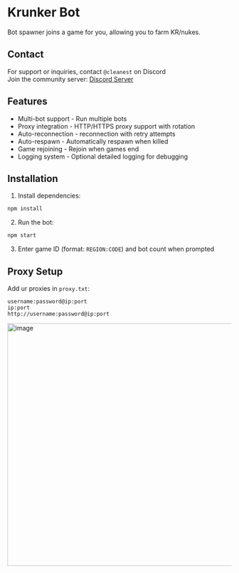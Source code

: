 # Krunker Bot

Bot spawner joins a game for you, allowing you to farm KR/nukes.

## Contact

For support or inquiries, contact `@cleanest` on Discord  
Join the community server: [Discord Server](https://discord.gg/QgqKpKVG5t)

## Features

- Multi-bot support - Run multiple bots
- Proxy integration - HTTP/HTTPS proxy support with rotation
- Auto-reconnection - reconnection with retry attempts
- Auto-respawn - Automatically respawn when killed
- Game rejoining - Rejoin when games end
- Logging system - Optional detailed logging for debugging

## Installation

1. Install dependencies:
```bash
npm install
```

2. Run the bot:
```bash
npm start
```

3. Enter game ID (format: `REGION:CODE`) and bot count when prompted

## Proxy Setup

Add ur proxies in `proxy.txt`:
```
username:password@ip:port
ip:port
http://username:password@ip:port
```

<img width="1490" height="546" alt="image" src="https://github.com/user-attachments/assets/f43b523b-ab26-4c9b-b503-62a66f9b7277" />
